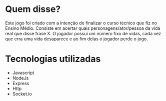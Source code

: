 # Quem disse?
Este jogo foi criado com a intenção de finalizar o curso técnico que fiz no Ensino Médio. Consiste em acertar quais personagens/ator/pessoa da vida real que disse frase X. O jogador possui um número fixo de vidas, cada vez que erra uma vida desaparece e ao fim delas o jogador perde o jogo. 
# Tecnologias utilizadas
- Javascript
- NodeJs
- Express
- Http
- Socket.io
